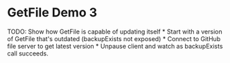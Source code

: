# GetFile Demo 3
TODO: Show how GetFile is capable of updating itself
	* Start with a version of GetFile that's outdated (backupExists not exposed)
	* Connect to GitHub file server to get latest version
	* Unpause client and watch as backupExists call succeeds.

